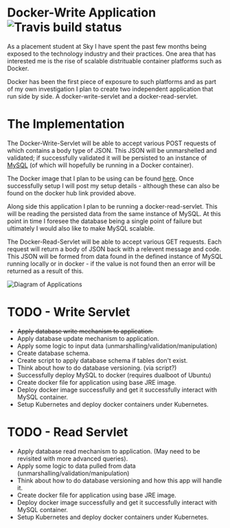 # Docker-Write Application ![Travis build status](https://travis-ci.org/RyanTaplin1705/docker-write-servlet.svg?branch=master "Build Status")

As a placement student at Sky I have spent the past few months being exposed to the technology industry and their practices. One area that has interested me is the rise of scalable distrituable container platforms such as Docker.

Docker has been the first piece of exposure to such platforms and as part of my own investigation I plan to create two independent application that run side by side. A docker-write-servlet and a docker-read-servlet.

# The Implementation
The Docker-Write-Servlet will be able to accept various POST requests of which contains a body type of JSON. This JSON will be unmarshelled and validated; if successfully validated it will be persisted to an instance of [MySQL](https://www.mysql.com/) (of which will hopefully be running in a Docker container). 

The Docker image that I plan to be using can be found [here](https://hub.docker.com/_/mysql/). Once successfully setup I will post my setup details - although these can also be found on the docker hub link provided above. 

Along side this application I plan to be running a docker-read-servlet. This will be reading the persisted data from the same instance of MySQL. At this point in time I foresee the database being a single point of failure but ultimately I would also like to make MySQL scalable.

The Docker-Read-Servlet will be able to accept various GET requests. Each request will return a body of JSON back with a relevent message and code. This JSON will be formed from data found in the defined instance of MySQL running locally or in docker - if the value is not found then an error will be returned as a result of this.

![Diagram of Applications](https://image.ibb.co/ebSXtF/Write_Read_Serv.png)

# TODO - Write Servlet
- ~~Apply database write mechanism to application.~~
- Apply database update mechanism to application.
- Apply some logic to input data (unmarshalling/validation/manipulation)
- Create database schema.
- Create script to apply database schema if tables don't exist.
- Think about how to do database versioning. (via script?)
- Successfully deploy MySQL to docker (requires dualboot of Ubuntu)
- Create docker file for application using base JRE image.
- Deploy docker image successfully and get it successfully interact with MySQL container.
- Setup Kubernetes and deploy docker containers under Kubernetes.

# TODO - Read Servlet
- Apply database read mechanism to application. (May need to be revisited with more advanced queries).
- Apply some logic to data pulled from data (unmarshalling/validation/manipulation)
- Think about how to do database versioning and how this app will handle it.
- Create docker file for application using base JRE image.
- Deploy docker image successfully and get it successfully interact with MySQL container.
- Setup Kubernetes and deploy docker containers under Kubernetes.

